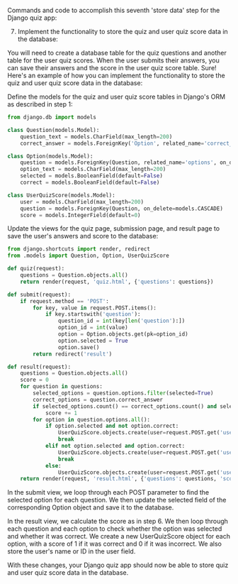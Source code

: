 Commands and code to accomplish this seventh 'store data' step for the Django quiz app:

7. Implement the functionality to store the quiz and user quiz score data in the database:

You will need to create a database table for the quiz questions and another table for the user quiz scores. When the user submits their answers, you can save their answers and the score in the user quiz score table.
Sure! Here's an example of how you can implement the functionality to store the quiz and user quiz score data in the database:

Define the models for the quiz and user quiz score tables in Django's ORM as described in step 1:

```python
from django.db import models

class Question(models.Model):
    question_text = models.CharField(max_length=200)
    correct_answer = models.ForeignKey('Option', related_name='correct_for', on_delete=models.CASCADE)

class Option(models.Model):
    question = models.ForeignKey(Question, related_name='options', on_delete=models.CASCADE)
    option_text = models.CharField(max_length=200)
    selected = models.BooleanField(default=False)
    correct = models.BooleanField(default=False)

class UserQuizScore(models.Model):
    user = models.CharField(max_length=200)
    question = models.ForeignKey(Question, on_delete=models.CASCADE)
    score = models.IntegerField(default=0)
```

Update the views for the quiz page, submission page, and result page to save the user's answers and score to the database:

```python
from django.shortcuts import render, redirect
from .models import Question, Option, UserQuizScore

def quiz(request):
    questions = Question.objects.all()
    return render(request, 'quiz.html', {'questions': questions})

def submit(request):
    if request.method == 'POST':
        for key, value in request.POST.items():
            if key.startswith('question'):
                question_id = int(key[len('question'):])
                option_id = int(value)
                option = Option.objects.get(pk=option_id)
                option.selected = True
                option.save()
        return redirect('result')

def result(request):
    questions = Question.objects.all()
    score = 0
    for question in questions:
        selected_options = question.options.filter(selected=True)
        correct_options = question.correct_answer
        if selected_options.count() == correct_options.count() and selected_options.filter(correct=True).count() == correct_options.count():
            score += 1
        for option in question.options.all():
            if option.selected and not option.correct:
                UserQuizScore.objects.create(user=request.POST.get('user'), question=question, score=0)
                break
            elif not option.selected and option.correct:
                UserQuizScore.objects.create(user=request.POST.get('user'), question=question, score=0)
                break
            else:
                UserQuizScore.objects.create(user=request.POST.get('user'), question=question, score=1)
    return render(request, 'result.html', {'questions': questions, 'score': score})
```

In the submit view, we loop through each POST parameter to find the selected option for each question. We then update the selected field of the corresponding Option object and save it to the database.

In the result view, we calculate the score as in step 6. We then loop through each question and each option to check whether the option was selected and whether it was correct. We create a new UserQuizScore object for each option, with a score of 1 if it was correct and 0 if it was incorrect. We also store the user's name or ID in the user field.

With these changes, your Django quiz app should now be able to store quiz and user quiz score data in the database.

